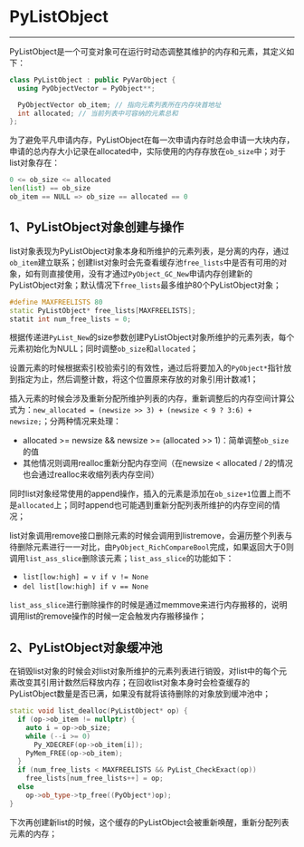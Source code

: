 # **PyListObject**
***

PyListObject是一个可变对象可在运行时动态调整其维护的内存和元素，其定义如下：
```C++
class PyListObject : public PyVarObject {
  using PyObjectVector = PyObject**;

  PyObjectVector ob_item; // 指向元素列表所在内存块首地址
  int allocated; // 当前列表中可容纳的元素总和
};
```
为了避免平凡申请内存，PyListObject在每一次申请内存时总会申请一大块内存，申请的总内存大小记录在allocated中，实际使用的内存存放在`ob_size`中；对于list对象存在：
```python
0 <= ob_size <= allocated
len(list) == ob_size
ob_item == NULL => ob_size == allocated == 0
```

## **1、PyListObject对象创建与操作**
list对象表现为PyListObject对象本身和所维护的元素列表，是分离的内存，通过`ob_item`建立联系；创建list对象时会先查看缓存池`free_lists`中是否有可用的对象，如有则直接使用，没有才通过`PyObject_GC_New`申请内存创建新的PyListObject对象；默认情况下`free_lists`最多维护80个PyListObject对象；
```C++
#define MAXFREELISTS 80
static PyListObject* free_lists[MAXFREELISTS];
statit int num_free_lists = 0;
```
根据传递进`PyList_New`的size参数创建PyListObject对象所维护的元素列表，每个元素初始化为NULL；同时调整`ob_size`和`allocated`；

设置元素的时候根据索引校验索引的有效性，通过后将要加入的`PyObject*`指针放到指定为止，然后调整计数，将这个位置原来存放的对象引用计数减1；

插入元素的时候会涉及重新分配所维护列表的内存，重新调整后的内存空间计算公式为：`new_allocated = (newsize >> 3) + (newsize < 9 ? 3:6) + newsize;`；分两种情况来处理：
  - allocated >= newsize && newsize >= (allocated >> 1)：简单调整`ob_size`的值
  - 其他情况则调用realloc重新分配内存空间（在newsize < allocated / 2的情况也会通过realloc来收缩列表内存空间）

同时list对象经常使用的append操作，插入的元素是添加在`ob_size+1`位置上而不是`allocated`上；同时append也可能遇到重新分配列表所维护的内存空间的情况；

list对象调用remove接口删除元素的时候会调用到listremove，会遍历整个列表与待删除元素进行一一对比，由`PyObject_RichCompareBool`完成，如果返回大于0则调用`list_ass_slice`删除该元素；`list_ass_slice`的功能如下：
  - `list[low:high] = v if v != None`
  - `del list[low:high] if v == None`

`list_ass_slice`进行删除操作的时候是通过memmove来进行内存搬移的，说明调用list的remove操作的时候一定会触发内存搬移操作；

## **2、PyListObject对象缓冲池**
在销毁list对象的时候会对list对象所维护的元素列表进行销毁，对list中的每个元素改变其引用计数然后释放内存；在回收list对象本身时会检查缓存的PyListObject数量是否已满，如果没有就将该待删除的对象放到缓冲池中；
```C++
static void list_dealloc(PyListObject* op) {
  if (op->ob_item != nullptr) {
    auto i = op->ob_size;
    while (--i >= 0)
      Py_XDECREF(op->ob_item[i]);
    PyMem_FREE(op->ob_item);
  }
  if (num_free_lists < MAXFREELISTS && PyList_CheckExact(op))
    free_lists[num_free_lists++] = op;
  else
    op->ob_type->tp_free((PyObject*)op);
}
```
下次再创建新list的时候，这个缓存的PyListObject会被重新唤醒，重新分配列表元素的内存；

